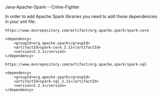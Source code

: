 Java-Apache-Spark---Crime-Fighter

In order to add Apache Spark libraries you need to add these dependencies in your xml file:

	https://www.mvnrepository.com/artifact/org.apache.spark/spark-core

    <dependency>
        <groupId>org.apache.spark</groupId>
        <artifactId>spark-core_2.11</artifactId>
        <version>2.2.1</version>
    </dependency>

	https://www.mvnrepository.com/artifact/org.apache.spark/spark-sql

    <dependency>
        <groupId>org.apache.spark</groupId>
        <artifactId>spark-sql_2.11</artifactId>
        <version>2.2.1</version>
    </dependency>